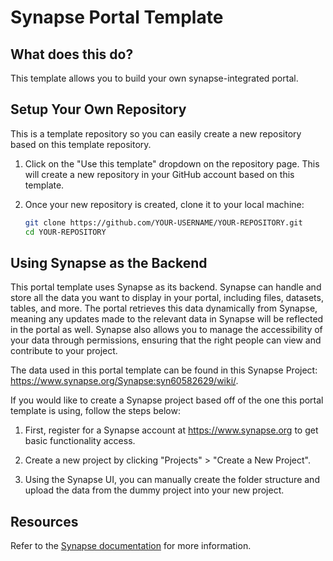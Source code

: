 # Synapse Portal Template

## What does this do?

This template allows you to build your own synapse-integrated portal.

## Setup Your Own Repository

This is a template repository so you can easily create a new repository based on this template repository.

1. Click on the "Use this template" dropdown on the repository page. This will create a new repository in your GitHub account based on this template.

2. Once your new repository is created, clone it to your local machine:
   ```bash
   git clone https://github.com/YOUR-USERNAME/YOUR-REPOSITORY.git
   cd YOUR-REPOSITORY
   ```

## Using Synapse as the Backend

This portal template uses Synapse as its backend. Synapse can handle and store all the data you want to display in your portal, including files, datasets, tables, and more. The portal retrieves this data dynamically from Synapse, meaning any updates made to the relevant data in Synapse will be reflected in the portal as well. Synapse also allows you to manage the accessibility of your data through permissions, ensuring that the right people can view and contribute to your project.

The data used in this portal template can be found in this Synapse Project: https://www.synapse.org/Synapse:syn60582629/wiki/.

If you would like to create a Synapse project based off of the one this portal template is using, follow the steps below:

1. First, register for a Synapse account at https://www.synapse.org to get basic functionality access.

2. Create a new project by clicking "Projects" > "Create a New Project".

3. Using the Synapse UI, you can manually create the folder structure and upload the data from the dummy project into your new project.

## Resources

Refer to the [Synapse documentation](https://help.synapse.org/docs/) for more information.
